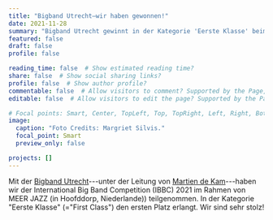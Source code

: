 ```yaml
---
title: "Bigband Utrecht—wir haben gewonnen!"
date: 2021-11-28
summary: "Bigband Utrecht gewinnt in der Kategorie 'Eerste Klasse' beim IBBC 2021 in Hoofddorp, Niederlande."
featured: false
draft: false
profile: false

reading_time: false  # Show estimated reading time?
share: false  # Show social sharing links?
profile: false  # Show author profile?
commentable: false  # Allow visitors to comment? Supported by the Page, Post, and Docs content types.
editable: false  # Allow visitors to edit the page? Supported by the Page, Post, and Docs content types.

# Focal points: Smart, Center, TopLeft, Top, TopRight, Left, Right, BottomLeft, Bottom, BottomRight.
image:
  caption: "Foto Credits: Margriet Silvis."
  focal_point: Smart
  preview_only: false

projects: []
---
```


Mit der [Bigband Utrecht](http://bigbandutrecht.nl)---unter der Leitung von [Martien de Kam](https://dekoperstudio.nl/)---haben wir der International Big Band Competition (IBBC) 2021 im Rahmen von MEER JAZZ (in Hoofddorp, Niederlande)) teilgenommen. In der Kategorie "Eerste Klasse" (="First Class") den ersten Platz erlangt. Wir sind sehr stolz!
